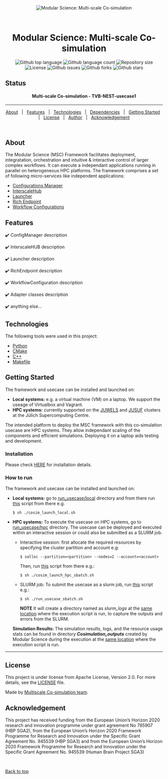 <div align="center" id="top"> 
  <img src="../../../misc/logo.jpg" alt="Modular Science: Multi-scale Co-simulation" />

  &#xa0;

  <!-- <a href="git@github.com:multiscale-cosim/TVB-NEST-usecase1.git">Demo</a> -->
</div>

<h1 align="center">Modular Science: Multi-scale Co-simulation</h1>

<p align="center">
  <img alt="Github top language" src="https://img.shields.io/github/languages/top/multiscale-cosim/TVB-NEST-usecase1?color=56BEB8" />

  <img alt="Github language count" src="https://img.shields.io/github/languages/count/multiscale-cosim/TVB-NEST-usecase1?color=56BEB8" />

  <img alt="Repository size" src="https://img.shields.io/github/repo-size/multiscale-cosim/TVB-NEST-usecase1?color=56BEB8" />

  <img alt="License" src="https://img.shields.io/github/license/multiscale-cosim/TVB-NEST-usecase1?color=56BEB8" />

  <img alt="Github issues" src="https://img.shields.io/github/issues/multiscale-cosim/TVB-NEST-usecase1?color=56BEB8" />

  <img alt="Github forks" src="https://img.shields.io/github/forks/multiscale-cosim/TVB-NEST-usecase1?color=56BEB8" />

  <img alt="Github stars" src="https://img.shields.io/github/stars/multiscale-cosim/TVB-NEST-usecase1?color=56BEB8" />
</p>

## Status

<h4 align="center"> 
	Multi-scale Co-simulation - TVB-NEST-usecase1
</h4> 

<hr>

<p align="center">
  <a href="#dart-about">About</a> &#xa0; | &#xa0; 
  <a href="#sparkles-features">Features</a> &#xa0; | &#xa0;
  <a href="#rocket-technologies">Technologies</a> &#xa0; | &#xa0;
  <a href="#white_check_mark-Dependencies">Dependencies</a> &#xa0; | &#xa0;
  <a href="#checkered_flag-starting">Getting Started</a> &#xa0; | &#xa0;
  <a href="#memo-license">License</a> &#xa0; | &#xa0;
  <a href="https://github.com/multiscale-cosim" target="_blank">Author</a> &#xa0; | &#xa0;
  <a href="https://github.com/multiscale-cosim" target="_blank">Acknowledgement</a>
</p>

<br>

## About ##

The Modular Science (MSC) Framework facilitates deployment, integratation, orchestration and intuitive & interactive control of larger complex workflows.
It can execute a independant applications running in parallel on heterogeneous HPC platforms. The framework comprises a set of following micro-services like independent applications:

* <a href="https://github.com/multiscale-cosim/EBRAINS_ConfigManager/tree/hpc"> Configurations Manager </a>
* <a href="https://github.com/multiscale-cosim/EBRAINS_InterscaleHUB/tree/hpc"> InterscaleHub </a>
* <a href="https://github.com/multiscale-cosim/EBRAINS_Launcher/tree/hpc"> Launcher </a>
* <a href="https://github.com/multiscale-cosim/EBRAINS_RichEndpoint/tree/hpc"> Rich Endpoint </a>
* <a href="https://github.com/multiscale-cosim/EBRAINS_WorkflowConfigurations/tree/hpc"> Workflow Configurations </a>

## Features ##

:heavy_check_mark: ConfigManager description

:heavy_check_mark: InterscaleHUB description

:heavy_check_mark: Launcher description

:heavy_check_mark: RichEndpoint description

:heavy_check_mark: WorkflowConfiguration description

:heavy_check_mark: Adapter classes description

:heavy_check_mark: anything else...


## Technologies ##

The following tools were used in this project:

- [Python](https://www.python.org/)
- [CMake](https://cmake.org/)
- [C++](https://isocpp.org/)
- [Makefile](https://www.gnu.org/software/make/manual/make.html)

## Getting Started ##

The framework and usecase can be installed and launched on:
- **Local systems:** e.g. a virtual machine (VM) on a laptop. We support the useage of Virtualbox and Vagrant.
- **HPC systems:** currently supported on the [JUWELS](https://apps.fz-juelich.de/jsc/hps/juwels/index.html) and [JUSUF](https://apps.fz-juelich.de/jsc/hps/jusuf/index.html) clusters at the Jülich Supercomputing Centre.

The intended platform to deploy the MSC framework with this co-simulation usecase are HPC systems.
They allow independant scaling of the components and efficient simulations. Deploying it on a laptop aids testing and development.

### Installation ###

Please check [HERE](https://github.com/multiscale-cosim/TVB-NEST-usecase1/blob/hpc/INSTALL.md) for installation details.


### How to run ###
 
 The framework and usecase can be installed and launched on:
- **Local systems:** go to [run_usecase/local](https://github.com/multiscale-cosim/TVB-NEST-usecase1/tree/hpc/run_usecase/local) directory and from there run [this](https://github.com/multiscale-cosim/TVB-NEST-usecase1/blob/hpc/run_usecase/local/cosim_launch_local_dev.sh) script from there e.g.

  ```
  $ sh ./cosim_launch_local.sh
  ```

- **HPC systems:** To execute the usecase on HPC systems, go to [run_usecase/hpc](https://github.com/multiscale-cosim/TVB-NEST-usecase1/tree/hpc/run_usecase/hpc) directory. The usecase can be deployed and executed within an interactive session or could also be submitted as a SLURM job. 

  - Interactive session: first allocate the required resources by specifying the cluster partition and account e.g:
    ```
    $ salloc --partition=<partition> --nodes=2 --account=<account>
    ```
    Then, run [this](https://github.com/multiscale-cosim/TVB-NEST-usecase1/blob/hpc/run_usecase/hpc/cosim_launch_hpc_sbatch.sh) script from there e.g.:

    ```
    $ sh ./cosim_launch_hpc_sbatch.sh
    ```

  - SLURM job: To submit the usecase as a slurm job, run [this](https://github.com/multiscale-cosim/TVB-NEST-usecase1/blob/hpc/run_usecase/hpc/run_usecase_sbatch.sh) script e.g.:

    ```
    $ sh ./run_usecase_sbatch.sh
    ```

    **NOTE** It will create a directory named as _slurm_logs_ at the [same location](https://github.com/multiscale-cosim/TVB-NEST-usecase1/tree/hpc/run_usecase/hpc) where the execution script is run, to capture the outputs and errors from the SLURM.

  **Simulation Results:** The simulation results, logs, and the resource usage stats can be found in directory ***Cosimulation_outputs*** created by Modular Science during the execution at the [same location](https://github.com/multiscale-cosim/TVB-NEST-usecase1/tree/hpc/run_usecase/hpc) where the execution script is run.
-- --

## License ##

This project is under license from Apache License, Version 2.0. For more details, see the [LICENSE](LICENSE) file.


Made by <a href="https://github.com/multiscale-cosim" target="_blank">Multiscale Co-simulation team</a>.

## Acknowledgement ##

This project has received funding from the European Union’s Horizon 2020 research and innovation
programme under grant agreement No 785907 (HBP SGA2), from the European Union’s Horizon
2020 Framework Programme for Research and Innovation under the Specific Grant Agreement No.
945539 (HBP SGA3) and from the European Union’s Horizon 2020 Framework Programme for
Research and Innovation under the Specific Grant Agreement No. 945539 (Human Brain Project
SGA3)


&#xa0;

<a href="#top">Back to top</a>

